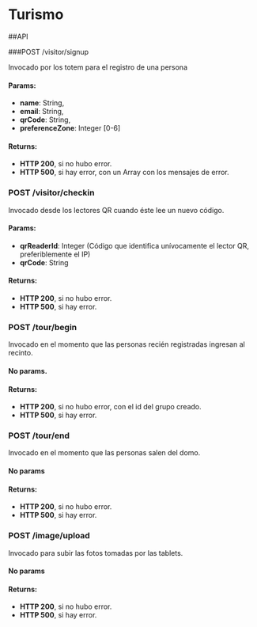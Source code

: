 # Turismo

##API

###POST /visitor/signup

Invocado por los totem para el registro de una persona

#### Params:
- **name**: String,
- **email**: String,
- **qrCode**: String,
- **preferenceZone**: Integer [0-6]

#### Returns:
- **HTTP 200**, si no hubo error.
- **HTTP 500**, si hay error, con un Array con los mensajes de error.

### POST /visitor/checkin
Invocado desde los lectores QR cuando éste lee un nuevo código.

#### Params:
- **qrReaderId**: Integer (Código que identifica unívocamente el lector QR, preferiblemente el IP)
- **qrCode**: String

#### Returns:
- **HTTP 200**, si no hubo error.
- **HTTP 500**, si hay error.

### POST /tour/begin
Invocado en el momento que las personas recién registradas ingresan al recinto.

#### No params.

#### Returns:
- **HTTP 200**, si no hubo error, con el id del grupo creado.
- **HTTP 500**, si hay error.

### POST /tour/end
Invocado en el momento que las personas salen del domo.

#### No params

#### Returns:
- **HTTP 200**, si no hubo error.
- **HTTP 500**, si hay error.

### POST /image/upload
Invocado para subir las fotos tomadas por las tablets.

#### No params

#### Returns:
- **HTTP 200**, si no hubo error.
- **HTTP 500**, si hay error.
